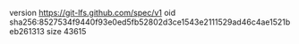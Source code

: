 version https://git-lfs.github.com/spec/v1
oid sha256:8527534f9440f93e0ed5fb52802d3ce1543e2111529ad46c4ae1521beb261313
size 43615
